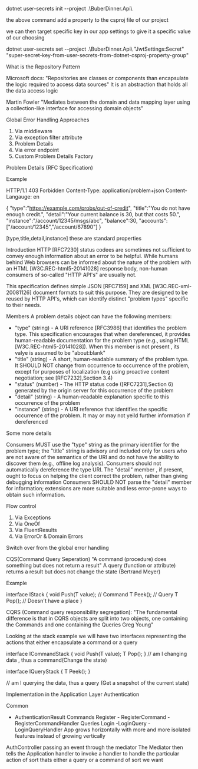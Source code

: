  dotnet user-secrets init --project .\BuberDinner.Api\

 the above command add a property to the csproj file of our project

 we can then target specific key in our app settings to give it a specific value of our choosing

  dotnet user-secrets set --project .\BuberDinner.Api\ "JwtSettings:Secret" "super-secret-key-from-user-secrets-from-dotnet-csproj-property-group"



  What is the Repository Pattern

  Microsoft docs:
  "Repositories are classes or components than encapsulate the logic required to access data sources"
  It is an abstraction that holds all the data access logic

  Martin Fowler
  "Mediates between the domain and data mapping layer using a collection-like interface for accessing domain objects"

Global Error Handling Approaches

1. Via middleware
2. Via exception filter attribute
3. Problem Details
4. Via error endpoint
5. Custom Problem Details Factory


Problem Details (RFC Specification)

Example

HTTP/1.1 403 Forbidden
Content-Type: application/problem+json
Content-Langauge: en

{
    "type":"https://example.com/probs/out-of-credit",
    "title":"You do not have enough credit.",
    "detail":"Your current balance is 30, but that costs 50.",
    "instance":"/account/12345/msgs/abc",
    "balance":30,
    "accounts":["/account/12345","/account/67890"]
}

[type,title,detail,instance] these are standard properties

Introduction
HTTP [RFC7230] status codees are sometimes not sufficient to convey enough information about an error to be helpful.
While humans behind Web browsers can be informed about the nature of the problem with an HTML [W3C.REC-html5-20141028] response body, non-human consumers of so-called "HTTP API's" are usually not.

This specification defines simple JSON [RFC7159] and XML [W3C.REC-xml-20081126] document formats to suit this purpose. They are designed to be reused by HTTP API's, which can identify distinct "problem types" specific to their needs.

Members
A problem details object can have the following members:
- "type" (string) - A URI reference [RFC3986] that identifies the problem type. This specification encourages that when dereferenced, it provides human-readable documentation for the problem type (e.g., using HTML [W3C.REC-html5-20141028]). When this member is not present , its valye is assumed to be "about:blank"
- "title" (string) - A short, human-readable summary of the problem type. It SHOULD NOT change from occurrence to occurrence of the problem, except for purposes of localization (e.g using proactive content negotiation; see [RFC7232],Section 3.4)
- "status" (number) - The HTTP status code ([RFC7231],Section 6) generated by the origin server for this occurrence of the problem
- "detail" (string) - A human-readable explanation specific to this occurrence of the problem
- "instance" (string) - A URI reference that identifies the specific occurrence of the problem. It may or may not yeild further information if dereferenced

Some more details

Consumers MUST use the "type" string as the primary identifier for the problem type; the "title" string is advisory and included only for users who are not aware of the semantics of the URI and do not have the ability to discover them (e.g., offline log analysis).
Consumers should not automatically dereference the type URI.
The "detail" member , if present, ought to focus on helping the client correct the problem, rather than giving debugging information
Consumers SHOULD NOT parse the "detail" member for information;
extensions are more suitable and less error-prone ways to obtain such information.

Flow control

1. Via Exceptions
2. Via OneOf
3. Via FluentResults
4. Via ErrorOr & Domain Errors

Switch over from the global error handling


CQS(Command Query Seperation)
"A command (procedure) does something but does not return a result"
A query (function or attribute) returns a result but does not change the state (Bertrand Meyer)

Example

interface IStack<T>
{
  void Push(T value); // Command
  T Peek();          // Query
T Pop();            // Doesn't have a place
}


CQRS
(Command query responsibility segregation):
"The fundamental difference is that in CQRS objects are split into two objects, one containing the Commands and one containing the Queries Greg Young"

Looking at the stack example we will have two interfaces representing the actions that either encapsulate a command or a query


interface ICommandStack<T>
{
  void Push(T value);
  T Pop();
}
// am l changing data , thus a command(Change the state)

interface IQueryStack<T>
{
  T Peek();
}

// am l querying the data, thus a query (Get a snapshot of the current state)

Implementation in the Application Layer
Authentication

 Common
   - AuthenticationResult
 Commands
   Register
    - RegisterCommand
    - RegisterCommandHandler
 Queries
  Login
    -LoginQuery
    -LoginQueryHandler
App grows horizontally with more and more isolated features instead of growing vertically


AuthController passing an event through the mediator 
The Mediator then tells the Application handler to invoke a handler to handle the particular action of sort thats either a query or a command of sort we want







